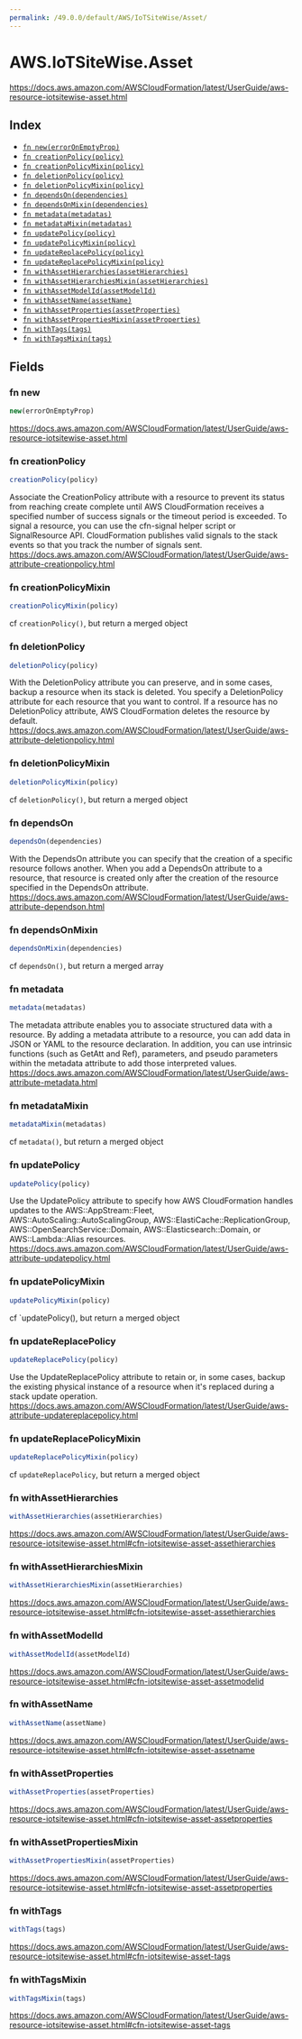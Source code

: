 ```yaml
---
permalink: /49.0.0/default/AWS/IoTSiteWise/Asset/
---
```


# AWS.IoTSiteWise.Asset

https://docs.aws.amazon.com/AWSCloudFormation/latest/UserGuide/aws-resource-iotsitewise-asset.html

## Index

* [`fn new(errorOnEmptyProp)`](#fn-new)
* [`fn creationPolicy(policy)`](#fn-creationpolicy)
* [`fn creationPolicyMixin(policy)`](#fn-creationpolicymixin)
* [`fn deletionPolicy(policy)`](#fn-deletionpolicy)
* [`fn deletionPolicyMixin(policy)`](#fn-deletionpolicymixin)
* [`fn dependsOn(dependencies)`](#fn-dependson)
* [`fn dependsOnMixin(dependencies)`](#fn-dependsonmixin)
* [`fn metadata(metadatas)`](#fn-metadata)
* [`fn metadataMixin(metadatas)`](#fn-metadatamixin)
* [`fn updatePolicy(policy)`](#fn-updatepolicy)
* [`fn updatePolicyMixin(policy)`](#fn-updatepolicymixin)
* [`fn updateReplacePolicy(policy)`](#fn-updatereplacepolicy)
* [`fn updateReplacePolicyMixin(policy)`](#fn-updatereplacepolicymixin)
* [`fn withAssetHierarchies(assetHierarchies)`](#fn-withassethierarchies)
* [`fn withAssetHierarchiesMixin(assetHierarchies)`](#fn-withassethierarchiesmixin)
* [`fn withAssetModelId(assetModelId)`](#fn-withassetmodelid)
* [`fn withAssetName(assetName)`](#fn-withassetname)
* [`fn withAssetProperties(assetProperties)`](#fn-withassetproperties)
* [`fn withAssetPropertiesMixin(assetProperties)`](#fn-withassetpropertiesmixin)
* [`fn withTags(tags)`](#fn-withtags)
* [`fn withTagsMixin(tags)`](#fn-withtagsmixin)

## Fields

### fn new

```ts
new(errorOnEmptyProp)
```

https://docs.aws.amazon.com/AWSCloudFormation/latest/UserGuide/aws-resource-iotsitewise-asset.html

### fn creationPolicy

```ts
creationPolicy(policy)
```

Associate the CreationPolicy attribute with a resource to prevent its status from reaching create complete until AWS CloudFormation receives a specified number of success signals or the timeout period is exceeded. To signal a resource, you can use the cfn-signal helper script or SignalResource API. CloudFormation publishes valid signals to the stack events so that you track the number of signals sent. 
https://docs.aws.amazon.com/AWSCloudFormation/latest/UserGuide/aws-attribute-creationpolicy.html

### fn creationPolicyMixin

```ts
creationPolicyMixin(policy)
```

cf `creationPolicy()`, but return a merged object

### fn deletionPolicy

```ts
deletionPolicy(policy)
```

With the DeletionPolicy attribute you can preserve, and in some cases, backup a resource when its stack is deleted. You specify a DeletionPolicy attribute for each resource that you want to control. If a resource has no DeletionPolicy attribute, AWS CloudFormation deletes the resource by default. 
https://docs.aws.amazon.com/AWSCloudFormation/latest/UserGuide/aws-attribute-deletionpolicy.html

### fn deletionPolicyMixin

```ts
deletionPolicyMixin(policy)
```

cf `deletionPolicy()`, but return a merged object

### fn dependsOn

```ts
dependsOn(dependencies)
```

With the DependsOn attribute you can specify that the creation of a specific resource follows another. When you add a DependsOn attribute to a resource, that resource is created only after the creation of the resource specified in the DependsOn attribute. 
https://docs.aws.amazon.com/AWSCloudFormation/latest/UserGuide/aws-attribute-dependson.html

### fn dependsOnMixin

```ts
dependsOnMixin(dependencies)
```

cf `dependsOn()`, but return a merged array

### fn metadata

```ts
metadata(metadatas)
```

The metadata attribute enables you to associate structured data with a resource. By adding a metadata attribute to a resource, you can add data in JSON or YAML to the resource declaration. In addition, you can use intrinsic functions (such as GetAtt and Ref), parameters, and pseudo parameters within the metadata attribute to add those interpreted values. 
https://docs.aws.amazon.com/AWSCloudFormation/latest/UserGuide/aws-attribute-metadata.html

### fn metadataMixin

```ts
metadataMixin(metadatas)
```

cf `metadata()`, but return a merged object

### fn updatePolicy

```ts
updatePolicy(policy)
```

Use the UpdatePolicy attribute to specify how AWS CloudFormation handles updates to the AWS::AppStream::Fleet, AWS::AutoScaling::AutoScalingGroup, AWS::ElastiCache::ReplicationGroup, AWS::OpenSearchService::Domain, AWS::Elasticsearch::Domain, or AWS::Lambda::Alias resources. 
https://docs.aws.amazon.com/AWSCloudFormation/latest/UserGuide/aws-attribute-updatepolicy.html

### fn updatePolicyMixin

```ts
updatePolicyMixin(policy)
```

cf `updatePolicy(), but return a merged object

### fn updateReplacePolicy

```ts
updateReplacePolicy(policy)
```

Use the UpdateReplacePolicy attribute to retain or, in some cases, backup the existing physical instance of a resource when it's replaced during a stack update operation. 
https://docs.aws.amazon.com/AWSCloudFormation/latest/UserGuide/aws-attribute-updatereplacepolicy.html

### fn updateReplacePolicyMixin

```ts
updateReplacePolicyMixin(policy)
```

cf `updateReplacePolicy`, but return a merged object

### fn withAssetHierarchies

```ts
withAssetHierarchies(assetHierarchies)
```

https://docs.aws.amazon.com/AWSCloudFormation/latest/UserGuide/aws-resource-iotsitewise-asset.html#cfn-iotsitewise-asset-assethierarchies

### fn withAssetHierarchiesMixin

```ts
withAssetHierarchiesMixin(assetHierarchies)
```

https://docs.aws.amazon.com/AWSCloudFormation/latest/UserGuide/aws-resource-iotsitewise-asset.html#cfn-iotsitewise-asset-assethierarchies

### fn withAssetModelId

```ts
withAssetModelId(assetModelId)
```

https://docs.aws.amazon.com/AWSCloudFormation/latest/UserGuide/aws-resource-iotsitewise-asset.html#cfn-iotsitewise-asset-assetmodelid

### fn withAssetName

```ts
withAssetName(assetName)
```

https://docs.aws.amazon.com/AWSCloudFormation/latest/UserGuide/aws-resource-iotsitewise-asset.html#cfn-iotsitewise-asset-assetname

### fn withAssetProperties

```ts
withAssetProperties(assetProperties)
```

https://docs.aws.amazon.com/AWSCloudFormation/latest/UserGuide/aws-resource-iotsitewise-asset.html#cfn-iotsitewise-asset-assetproperties

### fn withAssetPropertiesMixin

```ts
withAssetPropertiesMixin(assetProperties)
```

https://docs.aws.amazon.com/AWSCloudFormation/latest/UserGuide/aws-resource-iotsitewise-asset.html#cfn-iotsitewise-asset-assetproperties

### fn withTags

```ts
withTags(tags)
```

https://docs.aws.amazon.com/AWSCloudFormation/latest/UserGuide/aws-resource-iotsitewise-asset.html#cfn-iotsitewise-asset-tags

### fn withTagsMixin

```ts
withTagsMixin(tags)
```

https://docs.aws.amazon.com/AWSCloudFormation/latest/UserGuide/aws-resource-iotsitewise-asset.html#cfn-iotsitewise-asset-tags